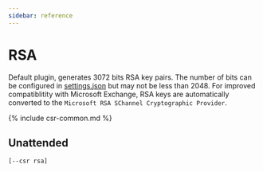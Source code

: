```yaml
---
sidebar: reference
---
```


# RSA
Default plugin, generates 3072 bits RSA key pairs. The number of bits can be configured in 
[settings.json](/win-acme/reference/settings) but may not be less than 2048. For 
improved compatiblitity with Microsoft Exchange, RSA keys are automatically converted to the
`Microsoft RSA SChannel Cryptographic Provider`.

{% include csr-common.md %}

## Unattended
`[--csr rsa]`